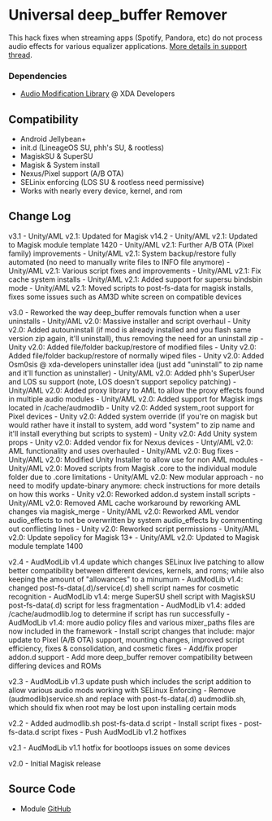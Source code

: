 # Universal deep_buffer Remover
This hack fixes when streaming apps (Spotify, Pandora, etc) do not process audio effects for various equalizer applications. [More details in support thread](https://forum.xda-developers.com/apps/magisk/module-universal-deepbuffer-remover-t3577067).

### Dependencies
* [Audio Modification Library](https://forum.xda-developers.com/apps/magisk/module-audio-modification-library-t3579612) @ XDA Developers

## Compatibility
* Android Jellybean+
* init.d (LineageOS SU, phh's SU, & rootless)
* MagiskSU & SuperSU
* Magisk & System install
* Nexus/Pixel support (A/B OTA)
* SELinix enforcing (LOS SU & rootless need permissive)
* Works with nearly every device, kernel, and rom

## Change Log
v3.1
	- Unity/AML v2.1: Updated for Magisk v14.2
	- Unity/AML v2.1: Updated to Magisk module template 1420
	- Unity/AML v2.1: Further A/B OTA (Pixel family) improvements
	- Unity/AML v2.1: System backup/restore fully automated (no need to manually write files to INFO file anymore)
	- Unity/AML v2.1: Various script fixes and improvements
	- Unity/AML v2.1: Fix cache system installs
	- Unity/AML v2.1: Added support for supersu bindsbin mode
	- Unity/AML v2.1: Moved scripts to post-fs-data for magisk installs, fixes some issues such as AM3D white screen on compatible devices
	
v3.0
	- Reworked the way deep_buffer removals function when a user uninstalls
	- Unity/AML v2.0: Massive installer and script overhaul
	- Unity v2.0: Added autouninstall (if mod is already installed and you flash same version zip again, it'll uninstall), thus removing the need for an uninstall zip
	- Unity v2.0: Added file/folder backup/restore of modified files
	- Unity v2.0: Added file/folder backup/restore of normally wiped files
	- Unity v2.0: Added Osm0sis @ xda-developers uninstaller idea (just add "uninstall" to zip name and it'll function as uninstaller)
	- Unity/AML v2.0: Added phh's SuperUser and LOS su support (note, LOS doesn't support sepolicy patching)
	- Unity/AML v2.0: Added proxy library to AML to allow the proxy effects found in multiple audio modules
	- Unity/AML v2.0: Added support for Magisk imgs located in /cache/audmodlib
	- Unity v2.0: Added system_root support for Pixel devices
	- Unity v2.0: Added system override (if you're on magisk but would rather have it install to system, add word "system" to zip name and it'll install everything but scripts to system)
	- Unity v2.0: Add Unity system props
	- Unity v2.0: Added vendor fix for Nexus devices
	- Unty/AML v2.0: AML functionality and uses overhauled
	- Unity/AML v2.0: Bug fixes
	- Unity/AML v2.0: Modified Unity Installer to allow use for non AML modules
	- Unity/AML v2.0: Moved scripts from Magisk .core to the individual module folder due to .core limitations
	- Unity/AML v2.0: New modular approach - no need to modify update-binary anymore: check instructions for more details on how this works
	- Unity v2.0: Reworked addon.d system install scripts
	- Unity/AML v2.0: Removed AML cache workaround by reworking AML changes via magisk_merge
	- Unity/AML v2.0: Reworked AML vendor audio_effects to not be overwritten by system audio_effects by commenting out conflicting lines
	- Unity v2.0: Reworked script permissions
	- Unity/AML v2.0: Update sepolicy for Magisk 13+
	- Unity/AML v2.0: Updated to Magisk module template 1400

v2.4
	- AudModLib v1.4 update which changes SELinux live patching to allow better compatibility between different devices, kernels, and roms; while also keeping the amount of "allowances" to a minumum
	- AudModLib v1.4: changed post-fs-data(.d)/service(.d) shell script names for cosmetic recognition
	- AudModLib v1.4: merge SuperSU shell script with MagiskSU post-fs-data(.d) script for less fragmentation
	- AudModLib v1.4: added /cache/audmodlib.log to determine if script has run successfully
	- AudModLib v1.4: more audio policy files and various mixer_paths files are now included in the framework
	- Install script changes that include: major update to Pixel (A/B OTA) support, mounting changes, improved script efficiency, fixes & consolidation, and cosmetic fixes
	- Add/fix proper addon.d support
	- Add more deep_buffer remover compatibility between differing devices and ROMs

v2.3
	- AudModLib v1.3 update push which includes the script addition to allow various audio mods working with SELinux Enforcing
	- Remove (audmodlib)service.sh and replace with post-fs-data(.d) audmodlib.sh, which should fix when root may be lost upon installing certain mods

v2.2
	- Added audmodlib.sh post-fs-data.d script
	- Install script fixes
	- post-fs-data.d script fixes
	- Push AudModLib v1.2 hotfixes
    
v2.1
	- AudModLib v1.1 hotfix for bootloops issues on some devices
    
v2.0
	- Initial Magisk release

## Source Code
* Module [GitHub](https://github.com/therealahrion/Universal-deep_buffer-Remover)

